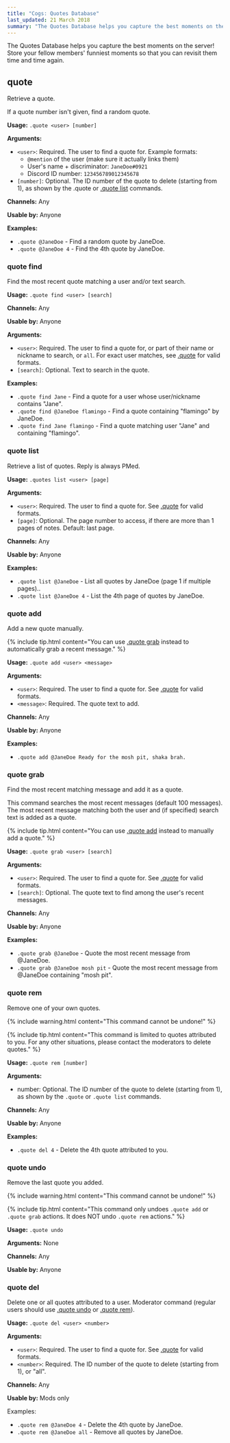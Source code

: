 ```yaml
---
title: "Cogs: Quotes Database"
last_updated: 21 March 2018
summary: "The Quotes Database helps you capture the best moments on the server!"
---
```


The Quotes Database helps you capture the best moments on the server! Store your fellow members' funniest moments so that you can revisit them time and time again.


## quote

Retrieve a quote.

If a quote number isn't given, find a random quote.

**Usage:** `.quote <user> [number]`

**Arguments:**
* `<user>`: Required. The user to find a quote for. Example formats:
    * `@mention` of the user (make sure it actually links them)
    * User's name + discriminator: `JaneDoe#0921`
    * Discord ID number: `123456789012345678`
* `[number]`: Optional. The ID number of the quote to delete (starting from 1), as shown by
    the .quote or [.quote list](#quote-list) commands.

**Channels:** Any

**Usable by:** Anyone

**Examples:**
* `.quote @JaneDoe` - Find a random quote by JaneDoe.
* `.quote @JaneDoe 4` - Find the 4th quote by JaneDoe.


### quote find

Find the most recent quote matching a user and/or text search.

**Usage:** `.quote find <user> [search]`

**Channels:** Any

**Usable by:** Anyone

**Arguments:**
* `<user>`: Required. The user to find a quote for, or part of their name or nickname to search,
    or `all`. For exact user matches, see [.quote](#quote) for valid formats.
* `[search]`: Optional. Text to search in the quote.

**Examples:**
* `.quote find Jane` - Find a quote for a user whose user/nickname contains "Jane".
* `.quote find @JaneDoe flamingo` - Find a quote containing "flamingo" by JaneDoe.
* `.quote find Jane flamingo` - Find a quote matching user "Jane" and containing "flamingo".


### quote list

Retrieve a list of quotes. Reply is always PMed.

**Usage:** `.quotes list <user> [page]`

**Arguments:**
* `<user>`: Required. The user to find a quote for. See [.quote](#quote) for valid formats.
* `[page]`: Optional. The page number to access, if there are more than 1 pages of notes. Default: last page.

**Channels:** Any

**Usable by:** Anyone

**Examples:**
* `.quote list @JaneDoe` - List all quotes by JaneDoe (page 1 if multiple pages)..
* `.quote list @JaneDoe 4` - List the 4th page of quotes by JaneDoe.


### quote add

Add a new quote manually.

{% include tip.html content="You can use [.quote grab](#quote-grab) instead to automatically grab a recent message." %}

**Usage:** `.quote add <user> <message>`

**Arguments:**
* `<user>`: Required. The user to find a quote for. See [.quote](#quote) for valid formats.
* `<message>`: Required. The quote text to add.

**Channels:** Any

**Usable by:** Anyone

**Examples:**
* `.quote add @JaneDoe Ready for the mosh pit, shaka brah.`


### quote grab

Find the most recent matching message and add it as a quote.

This command searches the most recent messages (default 100 messages). The most recent
message matching both the user and (if specified) search text is added as a quote.

{% include tip.html content="You can use [.quote add](#quote-add) instead to manually add a quote." %}

**Usage:** `.quote grab <user> [search]`

**Arguments:**
* `<user>`: Required. The user to find a quote for. See [.quote](#quote) for valid formats.
* `[search]`: Optional. The quote text to find among the user's recent messages.

**Channels:** Any

**Usable by:** Anyone

**Examples:**
* `.quote grab @JaneDoe` - Quote the most recent message from @JaneDoe.
* `.quote grab @JaneDoe mosh pit` - Quote the most recent message from @JaneDoe containing "mosh pit".


### quote rem

Remove one of your own quotes.

{% include warning.html content="This command cannot be undone!" %}

{% include tip.html content="This command is limited to quotes attributed to you. For any other situations, please contact the moderators to delete quotes." %}

**Usage:** `.quote rem [number]`

**Arguments:**
* number: Optional. The ID number of the quote to delete (starting from 1), as shown by
    the `.quote` or `.quote list` commands.

**Channels:** Any

**Usable by:** Anyone

**Examples:**
* `.quote del 4` - Delete the 4th quote attributed to you.


### quote undo

Remove the last quote you added.

{% include warning.html content="This command cannot be undone!" %}

{% include tip.html content="This command only undoes `.quote add` or `.quote grab` actions. It does NOT undo `.quote rem` actions." %}

**Usage:** `.quote undo`

**Arguments:** None

**Channels:** Any

**Usable by:** Anyone


### quote del

Delete one or all quotes attributed to a user. Moderator command (regular users should use [.quote undo](#quote-undo) or [.quote rem](#quote-rem)).

**Usage:** `.quote del <user> <number>`

**Arguments:**
* `<user>`: Required. The user to find a quote for. See [.quote](#quote) for valid formats.
* `<number>`: Required. The ID number of the quote to delete (starting from 1), or "all".

**Channels:** Any

**Usable by:** Mods only

Examples:
* `.quote rem @JaneDoe 4` - Delete the 4th quote by JaneDoe.
* `.quote rem @JaneDoe all` - Remove all quotes by JaneDoe.
